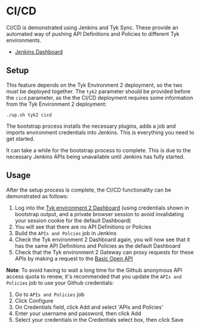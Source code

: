 # CI/CD

CI/CD is demonstrated using Jenkins and Tyk Sync. These provide an automated way of pushing API Definitions and Policies to different Tyk environments.

- [Jenkins Dashboard](http://localhost:8070)

## Setup

This feature depends on the Tyk Environment 2 deployment, so the two must be deployed together. The `tyk2` parameter should be provided before the `cicd` parameter, as the the CI/CD deployment requires some information from the Tyk Environment 2 deployment: 

```
./up.sh tyk2 cicd
```

The bootstrap process installs the necessary plugins, adds a job and imports environment credentials into Jenkins. This is everything you need to get started.

It can take a while for the bootstrap process to complete. This is due to the necessary Jenkins APIs being unavailable until Jenkins has fully started.

## Usage

After the setup process is complete, the CI/CD functionality can be demonstrated as follows:

1. Log into the [Tyk environment 2 Dashboard](http://localhost:3002) (using credentials shown in bootstrap output, and a private browser session to avoid invalidating your session cookie for the default Dashboard)
2. You will see that there are no API Definitions or Policies
3. Build the `APIs and Polcies` job in Jenkins
4. Check the Tyk environment 2 Dashboard again, you will now see that it has the same API Definitions and Policies as the default Dashboard
5. Check that the Tyk environment 2 Gateway can proxy requests for these APIs by making a request to the [Basic Open API](http://localhost:8085/basic-open-api)

**Note**: To avoid having to wait a long time for the Github anonymous API access quota to renew, it's recommended that you update the `APIs and Policies` job to use your Github credentials:

1. Go to `APIs and Policies` job
2. Click Configure
3. On Credentials field, click Add and select 'APIs and Policies'
4. Enter your username and password, then click Add
5. Select your credentials in the Credentials select box, then click Save